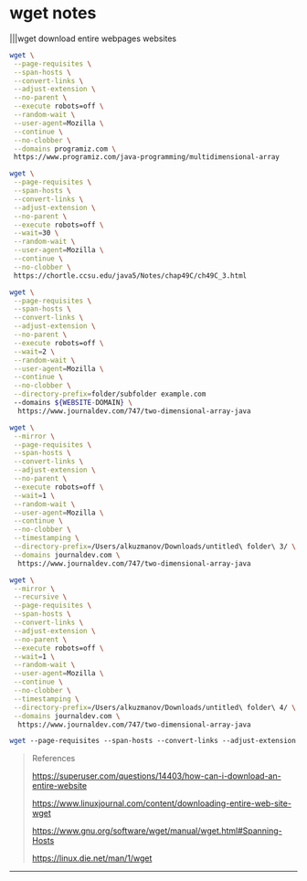 # wget notes

|||wget download entire webpages websites

```bash
wget \
 --page-requisites \
 --span-hosts \
 --convert-links \
 --adjust-extension \
 --no-parent \
 --execute robots=off \
 --random-wait \
 --user-agent=Mozilla \
 --continue \
 --no-clobber \
 --domains programiz.com \
 https://www.programiz.com/java-programming/multidimensional-array

```

```bash
wget \
 --page-requisites \
 --span-hosts \
 --convert-links \
 --adjust-extension \
 --no-parent \
 --execute robots=off \
 --wait=30 \
 --random-wait \
 --user-agent=Mozilla \
 --continue \
 --no-clobber \
 https://chortle.ccsu.edu/java5/Notes/chap49C/ch49C_3.html
```

```bash
wget \
 --page-requisites \
 --span-hosts \
 --convert-links \
 --adjust-extension \
 --no-parent \
 --execute robots=off \
 --wait=2 \
 --random-wait \
 --user-agent=Mozilla \
 --continue \
 --no-clobber \
 --directory-prefix=folder/subfolder example.com
 --domains ${WEBSITE-DOMAIN} \
  https://www.journaldev.com/747/two-dimensional-array-java
```

```bash
wget \
 --mirror \
 --page-requisites \
 --span-hosts \
 --convert-links \
 --adjust-extension \
 --no-parent \
 --execute robots=off \
 --wait=1 \
 --random-wait \
 --user-agent=Mozilla \
 --continue \
 --no-clobber \
 --timestamping \
 --directory-prefix=/Users/alkuzmanov/Downloads/untitled\ folder\ 3/ \
 --domains journaldev.com \
  https://www.journaldev.com/747/two-dimensional-array-java
```

```bash
wget \
 --mirror \
 --recursive \
 --page-requisites \
 --span-hosts \
 --convert-links \
 --adjust-extension \
 --no-parent \
 --execute robots=off \
 --wait=1 \
 --random-wait \
 --user-agent=Mozilla \
 --continue \
 --no-clobber \
 --timestamping \
 --directory-prefix=/Users/alkuzmanov/Downloads/untitled\ folder\ 4/ \
 --domains journaldev.com \
  https://www.journaldev.com/747/two-dimensional-array-java  
```

```bash
wget ‐‐page-requisites ‐‐span-hosts ‐‐convert-links ‐‐adjust-extension http://example.com/dir/file
```

> References
>
> <https://superuser.com/questions/14403/how-can-i-download-an-entire-website>
>
> <https://www.linuxjournal.com/content/downloading-entire-web-site-wget>
>
> <https://www.gnu.org/software/wget/manual/wget.html#Spanning-Hosts>
>
> <https://linux.die.net/man/1/wget>

---
